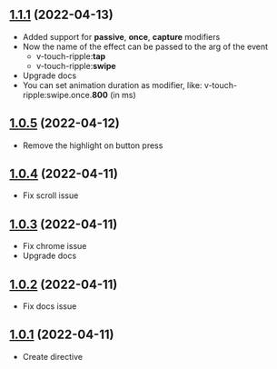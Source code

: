 ## [1.1.1](https://github.com/webigorkiev/vuetouch/tree/v1.1.1) (2022-04-13)

* Added support for **passive**, **once**, **capture** modifiers
* Now the name of the effect can be passed to the arg of the event
  * v-touch-ripple:**tap**
  * v-touch-ripple:**swipe**
* Upgrade docs
* You can set animation duration as modifier, like: v-touch-ripple:swipe.once.**800** (in ms)

## [1.0.5](https://github.com/webigorkiev/vuetouch/tree/v1.0.5) (2022-04-12)

* Remove the highlight on button press

## [1.0.4](https://github.com/webigorkiev/vuetouch/tree/v1.0.4) (2022-04-11)

* Fix scroll issue

## [1.0.3](https://github.com/webigorkiev/vuetouch/tree/v1.0.3) (2022-04-11)

* Fix chrome issue
* Upgrade docs

## [1.0.2](https://github.com/webigorkiev/vuetouch/tree/v1.0.2) (2022-04-11)

* Fix docs issue

## [1.0.1](https://github.com/webigorkiev/vuetouch) (2022-04-11)

* Create directive
